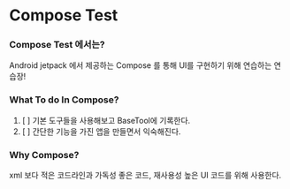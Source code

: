 # Compose Test

### Compose Test 에서는?

Android jetpack 에서 제공하는 Compose 를 통해 UI를 구현하기 위해 연습하는 연습장!

### What To do In Compose?

1. [ ] 기본 도구들을 사용해보고 BaseTool에 기록한다.
2. [ ] 간단한 기능을 가진 앱을 만들면서 익숙해진다.

### Why Compose?

xml 보다 적은 코드라인과 가독성 좋은 코드, 재사용성 높은 UI 코드를 위해 사용한다.